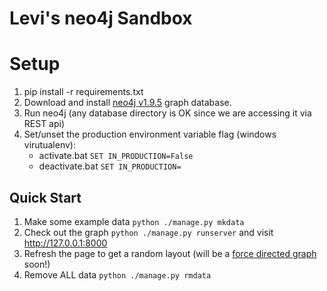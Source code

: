 Levi's neo4j Sandbox
===

# Setup
1. pip install -r requirements.txt
2. Download and install [neo4j v1.9.5](http://www.neo4j.org/download/other_versions) graph database.
3. Run neo4j (any database directory is OK since we are accessing it via REST api)
3. Set/unset the production environment variable flag (windows virutualenv):
    - activate.bat ```SET IN_PRODUCTION=False```
    - deactivate.bat ```SET IN_PRODUCTION=```

## Quick Start
1. Make some example data ```python ./manage.py mkdata```
2. Check out the graph ```python ./manage.py runserver``` and visit http://127.0.0.1:8000
4. Refresh the page to get a random layout (will be a [force directed graph](https://github.com/mbostock/d3/wiki/Force-Layout) soon!)
3. Remove ALL data ```python ./manage.py rmdata```
